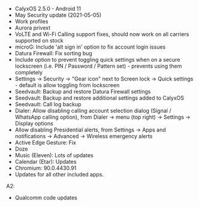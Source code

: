 * CalyxOS 2.5.0 - Android 11
* May Security update (2021-05-05)
* Work profiles
* Aurora privext
* VoLTE and Wi-Fi Calling support fixes, should now work on all carriers supported on stock
* microG: Include 'alt sign in' option to fix account login issues
* Datura Firewall: Fix sorting bug
* Include option to prevent toggling quick settings when on a secure lockscreen (i.e. PIN / Password / Pattern set) - prevents using them completely
* Settings -> Security -> "Gear icon" next to Screen lock -> Quick settings - default is allow toggling from lockscreen
* Seedvault: Backup and restore Datura Firewall settings
* Seedvault: Backup and restore additional settings added to CalyxOS
* Seedvault: Call log backup
* Dialer: Allow disabling calling account selection dialog (Signal / WhatsApp calling option), from Dialer -> menu (top right) -> Settings -> Display options
* Allow disabling Presidential alerts, from Settings -> Apps and notifications -> Advanced -> Wireless emergency alerts
* Active Edge Gesture: Fix 
* Doze
* Music (Eleven): Lots of updates
* Calendar (Etar): Updates
* Chromium: 90.0.4430.91
* Updates for all other included apps.

A2:
* Qualcomm code updates